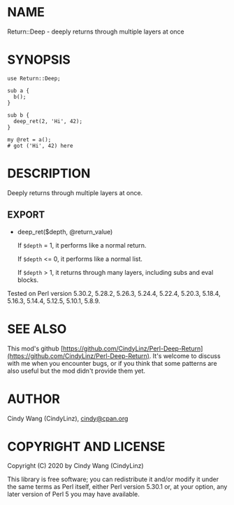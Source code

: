 # NAME

Return::Deep - deeply returns through multiple layers at once

# SYNOPSIS

    use Return::Deep;

    sub a {
      b();
    }

    sub b {
      deep_ret(2, 'Hi', 42);
    }

    my @ret = a();
    # got ('Hi', 42) here

# DESCRIPTION

Deeply returns through multiple layers at once.

## EXPORT

- deep\_ret($depth, @return\_value)

    If `$depth` = 1, it performs like a normal return.

    If `$depth` <= 0, it performs like a normal list.

    If `$depth` > 1, it returns through many layers, including subs and eval blocks.

Tested on Perl version 5.30.2, 5.28.2, 5.26.3, 5.24.4, 5.22.4, 5.20.3, 5.18.4, 5.16.3, 5.14.4, 5.12.5, 5.10.1, 5.8.9.

# SEE ALSO

This mod's github [https://github.com/CindyLinz/Perl-Deep-Return](https://github.com/CindyLinz/Perl-Deep-Return).
It's welcome to discuss with me when you encounter bugs, or
if you think that some patterns are also useful but the mod didn't provide them yet.

# AUTHOR

Cindy Wang (CindyLinz), <cindy@cpan.org>

# COPYRIGHT AND LICENSE

Copyright (C) 2020 by Cindy Wang (CindyLinz)

This library is free software; you can redistribute it and/or modify
it under the same terms as Perl itself, either Perl version 5.30.1 or,
at your option, any later version of Perl 5 you may have available.
